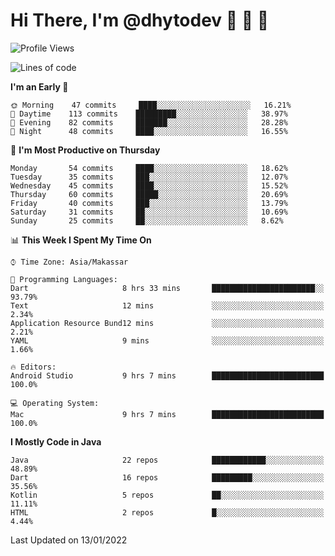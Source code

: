 # Hi There, I'm @dhytodev 👋 👋 👋

<!--
**DhytoDev/dhytodev** is a ✨ _special_ ✨ repository because its `README.md` (this file) appears on your GitHub profile.

Here are some ideas to get you started:

- 🔭 I’m currently working on ...
- 🌱 I’m currently learning ...
- 👯 I’m looking to collaborate on ...
- 🤔 I’m looking for help with ...
- 💬 Ask me about ...
- 📫 How to reach me: ...
- 😄 Pronouns: ...
- ⚡ Fun fact: ...
-->

<!--START_SECTION:waka-->
![Profile Views](http://img.shields.io/badge/Profile%20Views-0-blue)

![Lines of code](https://img.shields.io/badge/From%20Hello%20World%20I%27ve%20Written-141%20Thousand%20lines%20of%20code-blue)

**I'm an Early 🐤** 

```text
🌞 Morning    47 commits     ████░░░░░░░░░░░░░░░░░░░░░   16.21% 
🌆 Daytime    113 commits    █████████░░░░░░░░░░░░░░░░   38.97% 
🌃 Evening    82 commits     ███████░░░░░░░░░░░░░░░░░░   28.28% 
🌙 Night      48 commits     ████░░░░░░░░░░░░░░░░░░░░░   16.55%

```
📅 **I'm Most Productive on Thursday** 

```text
Monday       54 commits     ████░░░░░░░░░░░░░░░░░░░░░   18.62% 
Tuesday      35 commits     ███░░░░░░░░░░░░░░░░░░░░░░   12.07% 
Wednesday    45 commits     ████░░░░░░░░░░░░░░░░░░░░░   15.52% 
Thursday     60 commits     █████░░░░░░░░░░░░░░░░░░░░   20.69% 
Friday       40 commits     ███░░░░░░░░░░░░░░░░░░░░░░   13.79% 
Saturday     31 commits     ██░░░░░░░░░░░░░░░░░░░░░░░   10.69% 
Sunday       25 commits     ██░░░░░░░░░░░░░░░░░░░░░░░   8.62%

```


📊 **This Week I Spent My Time On** 

```text
⌚︎ Time Zone: Asia/Makassar

💬 Programming Languages: 
Dart                     8 hrs 33 mins       ███████████████████████░░   93.79% 
Text                     12 mins             ░░░░░░░░░░░░░░░░░░░░░░░░░   2.34% 
Application Resource Bund12 mins             ░░░░░░░░░░░░░░░░░░░░░░░░░   2.21% 
YAML                     9 mins              ░░░░░░░░░░░░░░░░░░░░░░░░░   1.66%

🔥 Editors: 
Android Studio           9 hrs 7 mins        █████████████████████████   100.0%

💻 Operating System: 
Mac                      9 hrs 7 mins        █████████████████████████   100.0%

```

**I Mostly Code in Java** 

```text
Java                     22 repos            ████████████░░░░░░░░░░░░░   48.89% 
Dart                     16 repos            █████████░░░░░░░░░░░░░░░░   35.56% 
Kotlin                   5 repos             ██░░░░░░░░░░░░░░░░░░░░░░░   11.11% 
HTML                     2 repos             █░░░░░░░░░░░░░░░░░░░░░░░░   4.44%

```



 Last Updated on 13/01/2022
<!--END_SECTION:waka-->

